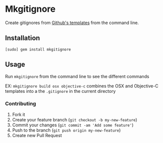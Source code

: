 # Mkgitignore

Create gitignores from [Github's templates](https://github.com/github/gitignore/) from the command line.

## Installation

```
[sudo] gem install mkgitignore
```

## Usage

Run `mkgitignore` from the command line to see the different commands

EX: `mkgitignore build osx objective-c` combines the OSX and Objective-C templates into a the `.gitignore` in the current directory

### Contributing

1. Fork it
2. Create your feature branch (`git checkout -b my-new-feature`)
3. Commit your changes (`git commit -am 'Add some feature'`)
4. Push to the branch (`git push origin my-new-feature`)
5. Create new Pull Request
